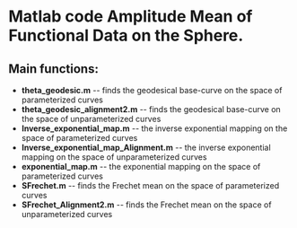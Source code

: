 # Matlab code Amplitude Mean of Functional Data on the Sphere.

## Main functions:
- **theta_geodesic.m** -- finds the geodesical base-curve on the space of parameterized curves
- **theta_geodesic_alignment2.m** -- finds the geodesical base-curve on the space of unparameterized curves
- **Inverse_exponential_map.m** -- the inverse exponential mapping on the space of parameterized curves
- **Inverse_exponential_map_Alignment.m** -- the inverse exponential mapping on the space of unparameterized curves
- **exponential_map.m** -- the exponential mapping on the space of parameterized curves
- **SFrechet.m** -- finds the Frechet mean on the space of parameterized curves
- **SFrechet_Alignment2.m** -- finds the Frechet mean on the space of unparameterized curves

